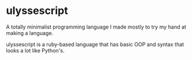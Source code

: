 # ulyssescript #

A totally minimalist programming language I made mostly to try my hand at making a language.

ulyssescript is a ruby-based language that has basic OOP and syntax that looks a lot like Python's.
